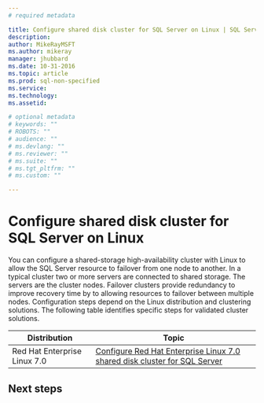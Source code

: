 ```yaml
---
# required metadata

title: Configure shared disk cluster for SQL Server on Linux | SQL Server vNext CTP1
description: 
author: MikeRayMSFT 
ms.author: mikeray 
manager: jhubbard
ms.date: 10-31-2016
ms.topic: article
ms.prod: sql-non-specified
ms.service: 
ms.technology: 
ms.assetid: 

# optional metadata
# keywords: ""
# ROBOTS: ""
# audience: ""
# ms.devlang: ""
# ms.reviewer: ""
# ms.suite: ""
# ms.tgt_pltfrm: ""
# ms.custom: ""

---
```


# Configure shared disk cluster for SQL Server on Linux

You can configure a shared-storage high-availability cluster with Linux to allow the SQL Server resource to failover from one node to another. In a typical cluster two or more servers are connected to shared storage. The servers are the cluster nodes. Failover clusters provide redundancy to improve recovery time by to allowing resources to failover between multiple nodes. Configuration steps depend on the Linux distribution and clustering solutions. The following table identifies specific steps for validated cluster solutions.

| Distribution | Topic 
| ----- | -----
| Red Hat Enterprise Linux 7.0 | [Configure Red Hat Enterprise Linux 7.0 shared disk cluster for SQL Server](sql-server-linux-shared-disk-cluster-red-hat-7-configure.md)

## Next steps

